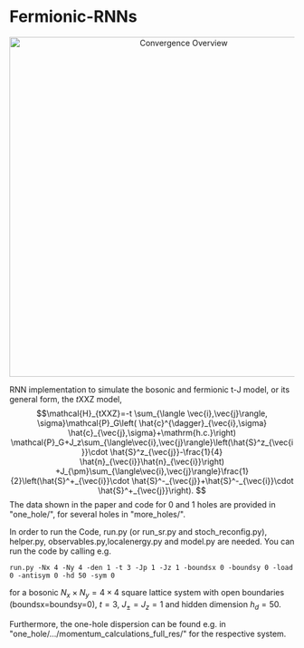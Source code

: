 # Fermionic-RNNs
<div align="center">
    <img width="600" alt="Convergence Overview" src="https://github.com/HannahLange/Fermionic-RNNs/assets/82364625/1a4e3f1e-0280-4e79-9dad-270b6cb13d37">
</div>


RNN implementation to simulate the bosonic and fermionic t-J model, or its general form, the $t$XXZ model,
$$\mathcal{H}_{tXXZ}=-t \sum_{\langle \vec{i},\vec{j}\rangle, \sigma}\mathcal{P}_G\left( \hat{c}^{\dagger}_{\vec{i},\sigma} \hat{c}_{\vec{j},\sigma}+\mathrm{h.c.}\right) \mathcal{P}_G+J_z\sum_{\langle\vec{i},\vec{j}\rangle}\left(\hat{S}^z_{\vec{i}}\cdot \hat{S}^z_{\vec{j}}-\frac{1}{4}  \hat{n}_{\vec{i}}\hat{n}_{\vec{i}}\right)  +J_{\pm}\sum_{\langle\vec{i},\vec{j}\rangle}\frac{1}{2}\left(\hat{S}^+_{\vec{i}}\cdot \hat{S}^-_{\vec{j}}+\hat{S}^-_{\vec{i}}\cdot \hat{S}^+_{\vec{j}}\right).
$$
The data shown in the paper and code for 0 and 1 holes are provided in "one_hole/", for several holes in "more_holes/".

In order to run the Code, run.py (or run_sr.py and stoch_reconfig.py), helper.py, observables.py,localenergy.py and model.py are needed. You can run the code by calling e.g.

`run.py -Nx 4 -Ny 4 -den 1 -t 3 -Jp 1 -Jz 1 -boundsx 0 -boundsy 0 -load 0 -antisym 0 -hd 50 -sym 0`

for a bosonic $N_x\times N_y=4\times 4$ square lattice system with open boundaries (boundsx=boundsy=0), $t=3$, $J_{\pm}=J_z=1$ and hidden dimension $h_d=50$. 

Furthermore, the one-hole dispersion can be found e.g. in "one_hole/.../momentum_calculations_full_res/" for the respective system.

